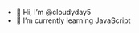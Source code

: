 - 👋 Hi, I’m @cloudyday5
- 🌱 I’m currently learning JavaScript


<!---
cloudyday5/cloudyday5 is a ✨ special ✨ repository because its `README.md` (this file) appears on your GitHub profile.
You can click the Preview link to take a look at your changes.
--->
